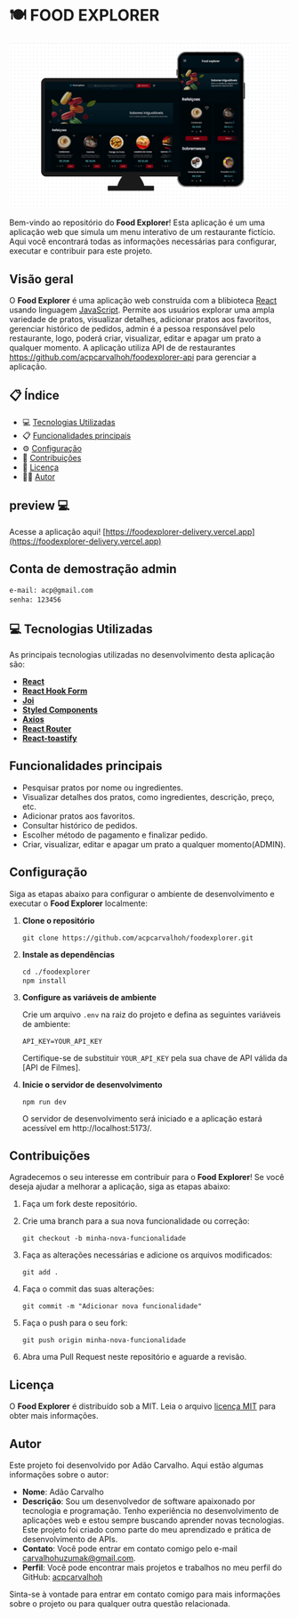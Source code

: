 # 🍽️ FOOD EXPLORER
![Estrutura do bando de dados](src/assets/preview-projeto.PNG)

Bem-vindo ao repositório do **Food Explorer**! Esta aplicação é um uma aplicação web que simula um menu interativo de um restaurante fictício. Aqui você encontrará todas as informações necessárias para configurar, executar e contribuir para este projeto.


## Visão geral

O **Food Explorer** é uma aplicação web construída com a blibioteca [React](https://react.dev) usando linguagem [JavaScript](https://developer.mozilla.org/pt-BR/docs/Web/JavaScript). Permite aos usuários explorar uma ampla variedade de pratos, visualizar detalhes, adicionar pratos aos favoritos, gerenciar histórico de pedidos, admin é a pessoa responsável pelo restaurante, logo, poderá criar, visualizar, editar e apagar um prato a qualquer momento. A aplicação utiliza API de de restaurantes https://github.com/acpcarvalhoh/foodexplorer-api para gerenciar  a aplicação.


## 📋 Índice

- 💻 [Tecnologias Utilizadas](#-tecnologias-utilizadas)
- 📋 [Funcionalidades principais](#funcionalidades-principais)
- ⚙️ [Configuração](#configuração)
- 🤝 [Contribuições](#contribuições)
- 📄 [Licença](#licença)
- 👨‍💻 [Autor](#autor)



##  preview 💻


Acesse a aplicação aqui! [https://foodexplorer-delivery.vercel.app](https://foodexplorer-delivery.vercel.app)


## Conta de demostração admin
```bash
e-mail: acp@gmail.com
senha: 123456
```

## 💻 Tecnologias Utilizadas

As principais tecnologias utilizadas no desenvolvimento desta aplicação são:

- [**React**](https://react.dev)
- [**React Hook Form**](https://react-hook-form.com)
- [**Joi**](https://joi.dev)
- [**Styled Components**](https://styled-components.com)
- [**Axios**](https://axios-http.com)
- [**React Router**](https://reactrouter.com/en/main)
- [**React-toastify**](https://fkhadra.github.io/react-toastify/introduction)

## Funcionalidades principais

- Pesquisar pratos por nome ou ingredientes.
- Visualizar detalhes dos pratos, como ingredientes, descrição, preço, etc.
- Adicionar pratos aos favoritos.
- Consultar histórico de pedidos.
- Escolher método de pagamento e finalizar pedido.
- Criar, visualizar, editar e apagar um prato a qualquer momento(ADMIN).


## Configuração

Siga as etapas abaixo para configurar o ambiente de desenvolvimento e executar o **Food Explorer** localmente:

1. **Clone o repositório**

   ```
   git clone https://github.com/acpcarvalhoh/foodexplorer.git
   ```

2. **Instale as dependências**

   ```
   cd ./foodexplorer
   npm install
   ```

3. **Configure as variáveis de ambiente**

   Crie um arquivo `.env` na raiz do projeto e defina as seguintes variáveis de ambiente:

   ```
   API_KEY=YOUR_API_KEY
   ```

   Certifique-se de substituir `YOUR_API_KEY` pela sua chave de API válida da [API de Filmes].

4. **Inicie o servidor de desenvolvimento**

   ```
   npm run dev
   ```

   O servidor de desenvolvimento será iniciado e a aplicação estará acessível em http://localhost:5173/.

## Contribuições

Agradecemos o seu interesse em contribuir para o **Food Explorer**! Se você deseja ajudar a melhorar a aplicação, siga as etapas abaixo:

1. Faça um fork deste repositório.

2. Crie uma branch para a sua nova funcionalidade ou correção:

   ```
   git checkout -b minha-nova-funcionalidade
   ```

3. Faça as alterações necessárias e adicione os arquivos modificados:

   ```
   git add .
   ```

4. Faça o commit das suas alterações:

   ```
   git commit -m "Adicionar nova funcionalidade"
   ```

5. Faça o push para o seu fork:

   ```
   git push origin minha-nova-funcionalidade
   ```

6. Abra uma Pull Request neste repositório e aguarde a revisão.

## Licença

O **Food Explorer** é distribuído sob a MIT. Leia o arquivo [licença MIT](./LICENSE) para obter mais informações.


## Autor


Este projeto foi desenvolvido por Adão Carvalho. Aqui estão algumas informações sobre o autor:

- **Nome**: Adão Carvalho
- **Descrição**: Sou um desenvolvedor de software apaixonado por tecnologia e programação. Tenho experiência no desenvolvimento de aplicações web e estou sempre buscando aprender novas tecnologias. Este projeto foi criado como parte do meu aprendizado e prática de desenvolvimento de APIs.
- **Contato**: Você pode entrar em contato comigo pelo e-mail carvalhohuzumak@gmail.com.
- **Perfil**: Você pode encontrar mais projetos e trabalhos no meu perfil do GitHub: [acpcarvalhoh](https://github.com/acpcarvalhoh)

Sinta-se à vontade para entrar em contato comigo para mais informações sobre o projeto ou para qualquer outra questão relacionada.
